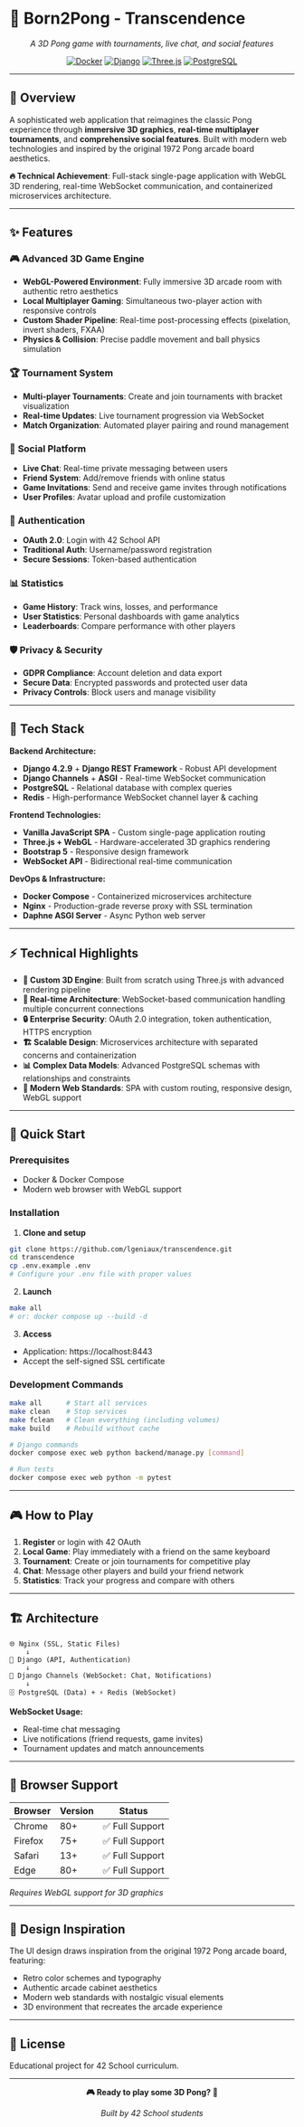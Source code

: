 # 🏓 **Born2Pong** - Transcendence

<div align="center">

*A 3D Pong game with tournaments, live chat, and social features*

[![Docker](https://img.shields.io/badge/Docker-2496ED?style=for-the-badge&logo=docker&logoColor=white)](https://www.docker.com/)
[![Django](https://img.shields.io/badge/Django-092E20?style=for-the-badge&logo=django&logoColor=white)](https://djangoproject.com/)
[![Three.js](https://img.shields.io/badge/Three.js-000000?style=for-the-badge&logo=three.js&logoColor=white)](https://threejs.org/)
[![PostgreSQL](https://img.shields.io/badge/PostgreSQL-316192?style=for-the-badge&logo=postgresql&logoColor=white)](https://postgresql.org/)

</div>

---

## 🎯 **Overview**

A sophisticated web application that reimagines the classic Pong experience through **immersive 3D graphics**, **real-time multiplayer tournaments**, and **comprehensive social features**. Built with modern web technologies and inspired by the original 1972 Pong arcade board aesthetics.

**🔥 Technical Achievement**: Full-stack single-page application with WebGL 3D rendering, real-time WebSocket communication, and containerized microservices architecture.

---

## ✨ **Features**

### 🎮 **Advanced 3D Game Engine**
- **WebGL-Powered Environment**: Fully immersive 3D arcade room with authentic retro aesthetics
- **Local Multiplayer Gaming**: Simultaneous two-player action with responsive controls
- **Custom Shader Pipeline**: Real-time post-processing effects (pixelation, invert shaders, FXAA)
- **Physics & Collision**: Precise paddle movement and ball physics simulation

### 🏆 **Tournament System**
- **Multi-player Tournaments**: Create and join tournaments with bracket visualization
- **Real-time Updates**: Live tournament progression via WebSocket
- **Match Organization**: Automated player pairing and round management

### 💬 **Social Platform**
- **Live Chat**: Real-time private messaging between users
- **Friend System**: Add/remove friends with online status
- **Game Invitations**: Send and receive game invites through notifications
- **User Profiles**: Avatar upload and profile customization

### 🔐 **Authentication**
- **OAuth 2.0**: Login with 42 School API
- **Traditional Auth**: Username/password registration
- **Secure Sessions**: Token-based authentication

### 📊 **Statistics**
- **Game History**: Track wins, losses, and performance
- **User Statistics**: Personal dashboards with game analytics
- **Leaderboards**: Compare performance with other players

### 🛡️ **Privacy & Security**
- **GDPR Compliance**: Account deletion and data export
- **Secure Data**: Encrypted passwords and protected user data
- **Privacy Controls**: Block users and manage visibility

---

## 🚀 **Tech Stack**

**Backend Architecture:**
- **Django 4.2.9** + **Django REST Framework** - Robust API development
- **Django Channels** + **ASGI** - Real-time WebSocket communication
- **PostgreSQL** - Relational database with complex queries
- **Redis** - High-performance WebSocket channel layer & caching

**Frontend Technologies:**
- **Vanilla JavaScript SPA** - Custom single-page application routing
- **Three.js + WebGL** - Hardware-accelerated 3D graphics rendering
- **Bootstrap 5** - Responsive design framework
- **WebSocket API** - Bidirectional real-time communication

**DevOps & Infrastructure:**
- **Docker Compose** - Containerized microservices architecture
- **Nginx** - Production-grade reverse proxy with SSL termination
- **Daphne ASGI Server** - Async Python web server

---

## ⚡ **Technical Highlights**

- **🎨 Custom 3D Engine**: Built from scratch using Three.js with advanced rendering pipeline
- **📡 Real-time Architecture**: WebSocket-based communication handling multiple concurrent connections  
- **🔒 Enterprise Security**: OAuth 2.0 integration, token authentication, HTTPS encryption
- **🏗️ Scalable Design**: Microservices architecture with separated concerns and containerization
- **📊 Complex Data Models**: Advanced PostgreSQL schemas with relationships and constraints
- **🎯 Modern Web Standards**: SPA with custom routing, responsive design, WebGL support

---

## 🚀 **Quick Start**

### Prerequisites
- Docker & Docker Compose
- Modern web browser with WebGL support

### Installation

1. **Clone and setup**
```bash
git clone https://github.com/lgeniaux/transcendence.git
cd transcendence
cp .env.example .env
# Configure your .env file with proper values
```

2. **Launch**
```bash
make all
# or: docker compose up --build -d
```

3. **Access**
- Application: https://localhost:8443
- Accept the self-signed SSL certificate

### Development Commands
```bash
make all      # Start all services
make clean    # Stop services  
make fclean   # Clean everything (including volumes)
make build    # Rebuild without cache

# Django commands
docker compose exec web python backend/manage.py [command]

# Run tests
docker compose exec web python -m pytest
```

---

## 🎮 **How to Play**

1. **Register** or login with 42 OAuth
2. **Local Game**: Play immediately with a friend on the same keyboard
3. **Tournament**: Create or join tournaments for competitive play
4. **Chat**: Message other players and build your friend network
5. **Statistics**: Track your progress and compare with others

---

## 🏗️ **Architecture**

```
🌐 Nginx (SSL, Static Files)
    ↓
🐍 Django (API, Authentication)
    ↓
📡 Django Channels (WebSocket: Chat, Notifications)
    ↓
🗄️ PostgreSQL (Data) + ⚡ Redis (WebSocket)
```

**WebSocket Usage:**
- Real-time chat messaging
- Live notifications (friend requests, game invites)
- Tournament updates and match announcements

---

## 📱 **Browser Support**

| Browser | Version | Status |
|---------|---------|--------|
| Chrome  | 80+     | ✅ Full Support |
| Firefox | 75+     | ✅ Full Support |
| Safari  | 13+     | ✅ Full Support |
| Edge    | 80+     | ✅ Full Support |

*Requires WebGL support for 3D graphics*

---

## 🎨 **Design Inspiration**

The UI design draws inspiration from the original 1972 Pong arcade board, featuring:
- Retro color schemes and typography
- Authentic arcade cabinet aesthetics  
- Modern web standards with nostalgic visual elements
- 3D environment that recreates the arcade experience

---

## 📄 **License**

Educational project for 42 School curriculum.

---

<div align="center">

**🎮 Ready to play some 3D Pong? 🏓**

*Built by 42 School students*

</div>